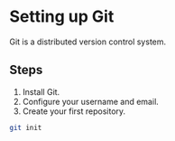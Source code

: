 # Setting up Git

Git is a distributed version control system.

## Steps

1. Install Git.
2. Configure your username and email.
3. Create your first repository.

```bash
git init

```
